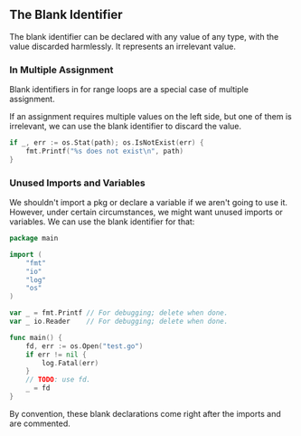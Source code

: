 ## The Blank Identifier

The blank identifier can be declared with any value of any type, with the value discarded harmlessly. It represents an irrelevant value.

### In Multiple Assignment

Blank identifiers in for range loops are a special case of multiple assignment.

If an assignment requires multiple values on the left side, but one of them is irrelevant, we can use the blank identifier to discard the value.

```go
if _, err := os.Stat(path); os.IsNotExist(err) {
    fmt.Printf("%s does not exist\n", path)
}
```

### Unused Imports and Variables

We shouldn't import a pkg or declare a variable if we aren't going to use it. However, under certain circumstances, we might want unused imports or variables. We can use the blank identifier for that:

```go
package main

import (
    "fmt"
    "io"
    "log"
    "os"
)

var _ = fmt.Printf // For debugging; delete when done.
var _ io.Reader    // For debugging; delete when done.

func main() {
    fd, err := os.Open("test.go")
    if err != nil {
        log.Fatal(err)
    }
    // TODO: use fd.
    _ = fd
}
```

By convention, these blank declarations come right after the imports and are commented.
